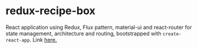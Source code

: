 # redux-recipe-box

React application using Redux, Flux pattern, material-ui and react-router for state management, architecture and routing, bootstrapped with `create-react-app`. Link [here.](https://redux-recipe-box.surge.sh/)